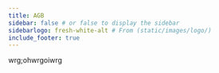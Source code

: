 ```yaml
---
title: AGB
sidebar: false # or false to display the sidebar
sidebarlogo: fresh-white-alt # From (static/images/logo/)
include_footer: true
---
```


wrg;ohwrgoiwrg
